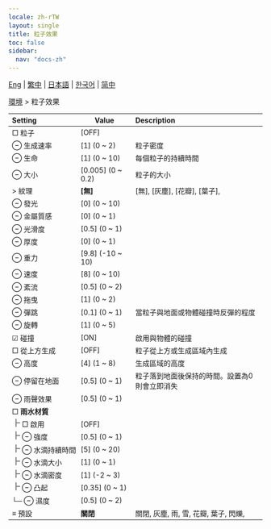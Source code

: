```yaml
---
locale: zh-rTW
layout: single
title: 粒子效果
toc: false
sidebar:
  nav: "docs-zh"
---
```

[Eng](/dancexr/menu/2025.4/scene/particles) | [繁中](/tw/dancexr/menu/2025.4/scene/particles) | [日本語](/jp/dancexr/menu/2025.4/scene/particles) | [한국어](/kr/dancexr/menu/2025.4/scene/particles) | [简中](/zh/dancexr/menu/2025.4/scene/particles)

[環境](../menu#環境) > 粒子效果



| Setting | Value | Description |
| :--- | --- | :--- |
|<nobr> □ 粒子</nobr>| [OFF] | 
|<nobr> ⊖ 生成速率</nobr>| [1] (0 ~ 2) | 粒子密度
|<nobr> ⊖ 生命</nobr>| [1] (0 ~ 10) | 每個粒子的持續時間
|<nobr> ⊖ 大小</nobr>| [0.005] (0 ~ 0.2) | 粒子的大小
|<nobr> > 紋理</nobr>| **[無]** | [無], [灰塵], [花瓣], [葉子],  |
|<nobr> ⊖ 發光</nobr>| [0] (0 ~ 10) | 
|<nobr> ⊖ 金屬質感</nobr>| [0] (0 ~ 1) | 
|<nobr> ⊖ 光滑度</nobr>| [0.5] (0 ~ 1) | 
|<nobr> ⊖ 厚度</nobr>| [0] (0 ~ 1) | 
|<nobr> ⊖ 重力</nobr>| [9.8] (-10 ~ 10) | 
|<nobr> ⊖ 速度</nobr>| [8] (0 ~ 10) | 
|<nobr> ⊖ 紊流</nobr>| [0.5] (0 ~ 2) | 
|<nobr> ⊖ 拖曳</nobr>| [1] (0 ~ 2) | 
|<nobr> ⊖ 彈跳</nobr>| [0.1] (0 ~ 1) | 當粒子與地面或物體碰撞時反彈的程度
|<nobr> ⊖ 旋轉</nobr>| [1] (0 ~ 5) | 
|<nobr> ☑ 碰撞</nobr>| [ON] | 啟用與物體的碰撞
|<nobr> □ 從上方生成</nobr>| [OFF] | 粒子從上方或生成區域內生成
|<nobr> ⊖ 高度</nobr>| [4] (1 ~ 8) | 生成區域的高度
|<nobr> ⊖ 停留在地面</nobr>| [0.5] (0 ~ 1) | 粒子落到地面後保持的時間。設置為0則會立即消失
|<nobr> ⊖ 雨聲效果</nobr>| [0.5] (0 ~ 1) | 
|<nobr> □ <b>雨水材質</b></nobr>| | 
|<nobr><img src="/images/icon/ic_line_t.png"/> □ 啟用</nobr>| [OFF] | 
|<nobr><img src="/images/icon/ic_line_t.png"/> ⊖ 強度</nobr>| [0.5] (0 ~ 1) | 
|<nobr><img src="/images/icon/ic_line_t.png"/> ⊖ 水滴持續時間</nobr>| [5] (0 ~ 20) | 
|<nobr><img src="/images/icon/ic_line_t.png"/> ⊖ 水滴大小</nobr>| [1] (0 ~ 1) | 
|<nobr><img src="/images/icon/ic_line_t.png"/> ⊖ 水滴密度</nobr>| [1] (-2 ~ 3) | 
|<nobr><img src="/images/icon/ic_line_t.png"/> ⊖ 凸起</nobr>| [0.35] (0 ~ 1) | 
|<nobr>└─ ⊖ 濕度</nobr>| [0.5] (0 ~ 2) | 
|<nobr> ≡ 預設</nobr>| **關閉** | 關閉, 灰塵, 雨, 雪, 花瓣, 葉子, 閃爍,  |
